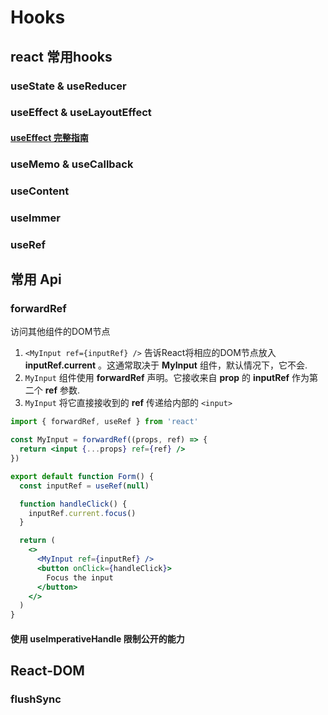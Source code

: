 # Hooks

## react 常用hooks

### useState & useReducer

### useEffect & useLayoutEffect

#### [useEffect 完整指南](https://overreacted.io/zh-hans/a-complete-guide-to-useeffect/)

### useMemo & useCallback

### useContent

### useImmer

### useRef

## 常用 Api

### forwardRef

访问其他组件的DOM节点

1. ```<MyInput ref={inputRef} />``` 告诉React将相应的DOM节点放入 **inputRef.current** 。这通常取决于 **MyInput** 组件，默认情况下，它不会.
2. ```MyInput``` 组件使用 **forwardRef** 声明。它接收来自 **prop** 的 **inputRef** 作为第二个 **ref** 参数.
3. ```MyInput``` 将它直接接收到的 **ref** 传递给内部的 ```<input>```

```jsx
import { forwardRef, useRef } from 'react'

const MyInput = forwardRef((props, ref) => {
  return <input {...props} ref={ref} />
})

export default function Form() {
  const inputRef = useRef(null)

  function handleClick() {
    inputRef.current.focus()
  }

  return (
    <>
      <MyInput ref={inputRef} />
      <button onClick={handleClick}>
        Focus the input
      </button>
    </>
  )
}
```

#### 使用 **useImperativeHandle** 限制公开的能力

## React-DOM

### flushSync
